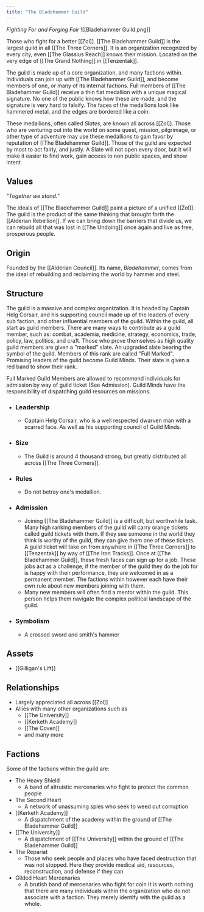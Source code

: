```yaml
---
title: "The Bladehammer Guild"
---
```

*Fighting For and Forging Fair*
![[Bladehammer Guild.png]]

Those who fight for a better [[Zol]]. [[The Bladehammer Guild]] is the largest guild in all [[The Three Corners]]. It is an organization recognized by every city, even [[The Glassius Reach]] knows their mission. Located on the very edge of [[The Grand Nothing]] in [[Tenzentak]]. 

The guild is made up of a core organization, and many factions within. Individuals can join up with [[The Bladehammer Guild]], and become members of one, or many of its internal factions. Full members of [[The Bladehammer Guild]] receive a thin flat medallion with a unique magical signature. No one of the public knows how these are made, and the signature is very hard to falsify. The faces of the medallions look like hammered metal, and the edges are bordered like a coin.

These medallions, often called *Slates*, are known all across [[Zol]]. Those who are venturing out into the world on some quest, mission, pilgrimage, or other type of adventure may use these medallions to gain favor by reputation of [[The Bladehammer Guild]]. Those of the guild are expected by most to act fairly, and justly. A Slate will not open every door, but it will make it easier to find work, gain access to non public spaces, and show intent.

## Values
*"Together we stand."*

The ideals of [[The Bladehammer Guild]] paint a picture of a unified [[Zol]]. The guild is the product of the same thinking that brought forth the [[Alderian Rebellion]]. If we can bring down the barriers that divide us, we can rebuild all that was lost in [[The Undoing]] once again and live as free, prosperous people.

## Origin
Founded by the [[Alderian Council]]. Its name,  *Bladehammer*, comes from the ideal of rebuilding and reclaiming the world by hammer and steel.

## Structure
The guild is a massive and complex organization. It is headed by Captain Helg Corsair, and his supporting council made up of the leaders of every sub faction, and other influential members of the guild. Within the guild, all start as guild members. There are many ways to contribute as a guild member, such as: combat, academia, medicine, strategy, economics, trade, policy, law, politics, and craft. Those who prove themselves as high quality guild members are given a "marked" slate. An upgraded slate bearing the symbol of the guild. Members of this rank are called "Full Marked". Promising leaders of the guild become Guild Minds. Their slate is given a red band to show their rank.

Full Marked Guild Members are allowed to recommend individuals for admission by way of guild ticket (See Admission). Guild Minds have the responsibility of dispatching guild resources on missions.

- ### Leadership
	- Captain Helg Corsair, who is a well respected dwarven man with a scarred face. As well as his supporting council of Guild Minds.
- ### Size
	- The Guild is around 4 thousand strong, but greatly distributed all across [[The Three Corners]].
- ### Rules
	- Do not betray one's medallion.
- ### Admission
	- Joining [[The Bladehammer Guild]] is a difficult, but worthwhile task. Many high ranking members of the guild will carry orange tickets called guild tickets with them. If they see someone in the world they think is worthy of the guild, they can give them one of these tickets. A guild ticket will take on from anywhere in [[The Three Corners]] to [[Tenzentak]] by way of [[The Iron Tracks]]. Once at [[The Bladehammer Guild]], these fresh faces can sign up for a job. These jobs act as a challenge, if the member of the guild they do the job for is happy with their performance, they are welcomed in as a permanent member. The factions within however each have their own rule about new members joining with them.
	- Many new members will often find a mentor within the guild. This person helps them navigate the complex political landscape of the guild.
- ### Symbolism
	- A crossed sword and smith's hammer

## Assets
- [[Gilligan's Lift]]

## Relationships
- Largely appreciated all across [[Zol]]
- Allies with many other organizations such as
	- [[The University]]
	- [[Kerketh Academy]]
	- [[The Coven]]
	- and many more

## Factions
Some of the factions within the guild are:
- The Heavy Shield
	- A band of altruistic mercenaries who fight to protect the common people 
- The Second Heart
	- A network of unassuming spies who seek to weed out corruption
- [[Kerketh Academy]]
	- A dispatchment of the academy within the ground of [[The Bladehammer Guild]]
- [[The University]]
	- A dispatchment of [[The University]] within the ground of [[The Bladehammer Guild]]
- The Repariat
	- Those who seek people and places who have faced destruction that was not stopped. Here they provide medical aid, resources, reconstruction, and defense if they can 
- Gilded Heart Mercenaries
	- A brutish band of mercenaries who fight for coin
It is worth nothing that there are many individuals within the organization who do not associate with a faction. They merely identify with the guild as a whole.

